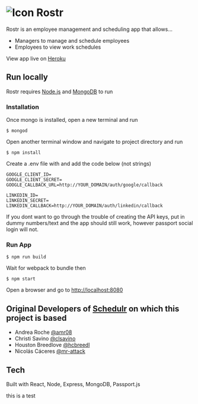 # ![Icon](https://raw.githubusercontent.com/clsavino/react-shift-scheduler/master/public/assets/images/logo-small.png) Rostr
Rostr is an employee management and scheduling app that allows…
* Managers to manage and schedule employees
* Employees to view work schedules

View app live on [Heroku](https://reactRostr.herokuapp.com)

## Run locally

Rostr requires [Node.js](https://nodejs.org/) and [MongoDB](https://docs.mongodb.com/manual/installation/) to run

### Installation
Once mongo is installed, open a new terminal and run 


`$ mongod`

Open another terminal window and navigate to project directory and run

`$ npm install`

Create a .env file with and add the code below (not strings)

``` 
GOOGLE_CLIENT_ID=
GOOGLE_CLIENT_SECRET=
GOOGLE_CALLBACK_URL=http://YOUR_DOMAIN/auth/google/callback
    
LINKEDIN_ID=
LINKEDIN_SECRET=
LINKEDIN_CALLBACK=http://YOUR_DOMAIN/auth/linkedin/callback
```

If you dont want to go through the trouble of creating the API keys, put in dummy numbers/text and the app should still work, however passport social login will not.

### Run App

`$ npm run build`

Wait for webpack to bundle then

`$ npm start`


Open a browser and go to [http://localhost:8080](http://localhost:8080)

## Original Developers of [Schedulr](https://github.com/clsavino/react-shift-scheduler) on which this project is based
* Andrea Roche [@amr08](https://github.com/amr08)
* Christi Savino [@clsavino](https://github.com/clsavino)
* Houston Breedlove [@hcbreedl](https://github.com/hcbreedl)
* Nicolás Cáceres [@mr-attack](https://github.com/mr-attack)

## Tech
Built with React, Node, Express, MongoDB, Passport.js



this is a test